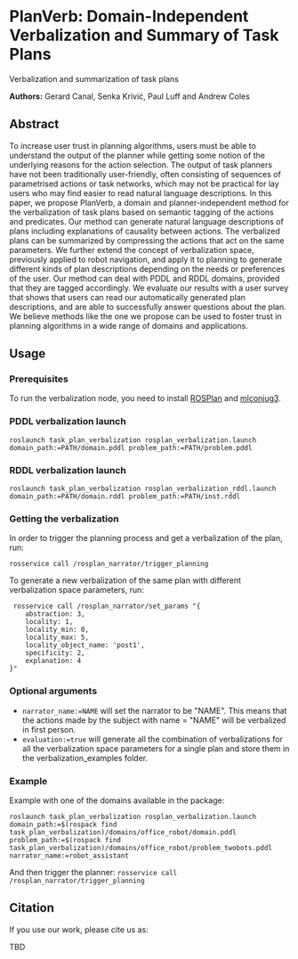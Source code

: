 # PlanVerb: Domain-Independent Verbalization and Summary of Task Plans
Verbalization and summarization of task plans

**Authors:** Gerard Canal, Senka Krivić, Paul Luff and Andrew Coles

## Abstract
To increase user trust in planning algorithms, users must be able to understand the output of the planner while getting some notion of the underlying reasons for the action selection. The output of task planners have not been traditionally user-friendly, often consisting of sequences of parametrised actions or task networks, which may not be practical for lay users who may find easier to read natural language descriptions. In this paper, we propose PlanVerb, a domain and planner-independent method for the verbalization of task plans based on semantic tagging of the actions and predicates. Our method can generate natural language descriptions of plans including explanations of causality between actions. The verbalized plans can be summarized by compressing the actions that act on the same parameters. We further extend the concept of verbalization space, previously applied to robot navigation, and apply it to planning to generate different kinds of plan descriptions depending on the needs or preferences of the user. Our method can deal with PDDL and RDDL domains, provided that they are tagged accordingly. We evaluate our results with a user survey that shows that users can read our automatically generated plan descriptions, and are able to successfully answer questions about the plan. We believe methods like the one we propose can be used to foster trust in planning algorithms in a wide range of domains and applications.


## Usage
### Prerequisites
To run the verbalization node, you need to install [ROSPlan](https://github.com/KCL-Planning/ROSPlan#installation) and [mlconjug3](https://github.com/SekouDiaoNlp/mlconjug3/blob/master/INSTALL.rst).

### PDDL verbalization launch
```
roslaunch task_plan_verbalization rosplan_verbalization.launch domain_path:=PATH/domain.pddl problem_path:=PATH/problem.pddl
```

### RDDL verbalization launch
```
roslaunch task_plan_verbalization rosplan_verbalization_rddl.launch domain_path:=PATH/domain.rddl problem_path:=PATH/inst.rddl
```

### Getting the verbalization
In order to trigger the planning process and get a verbalization of the plan, run:
```
rosservice call /rosplan_narrator/trigger_planning
```

To generate a new verbalization of the same plan with different verbalization space parameters, run:
```
 rosservice call /rosplan_narrator/set_params "{
    abstraction: 3, 
    locality: 1, 
    locality_min: 0, 
    locality_max: 5, 
    locality_object_name: 'post1',
    specificity: 2, 
    explanation: 4
}"
```

### Optional arguments
 - `narrator_name:=NAME` will set the narrator to be "NAME". This means that the actions made by the subject with name = "NAME" will be verbalized in first person.
 - `evaluation:=true` will generate all the combination of verbalizations for all the verbalization space parameters for a single plan and store them in the verbalization_examples folder.
 
### Example
Example with one of the domains available in the package:
```
roslaunch task_plan_verbalization rosplan_verbalization.launch domain_path:=$(rospack find task_plan_verbalization)/domains/office_robot/domain.pddl problem_path:=$(rospack find task_plan_verbalization)/domains/office_robot/problem_twobots.pddl narrator_name:=robot_assistant
```

And then trigger the planner:
`rosservice call /rosplan_narrator/trigger_planning`

## Citation
If you use our work, please cite us as:

TBD
